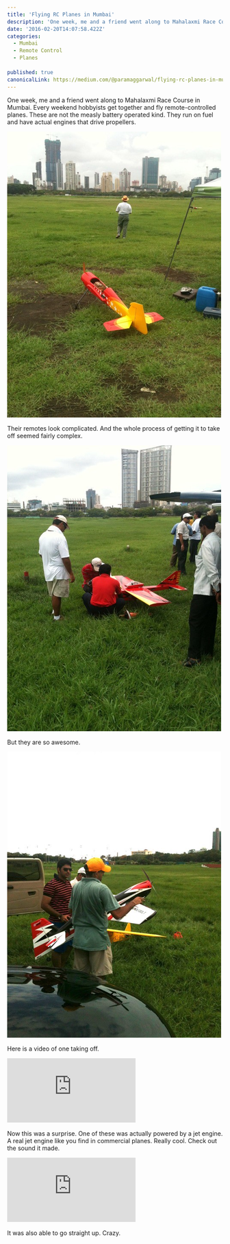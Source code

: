 ```yaml
---
title: 'Flying RC Planes in Mumbai'
description: 'One week, me and a friend went along to Mahalaxmi Race Course in Mumbai. Every weekend hobbyists get together and fly remote-controlled planes. These are not the measly battery operated kind. They…'
date: '2016-02-20T14:07:58.422Z'
categories:
  - Mumbai
  - Remote Control
  - Planes

published: true
canonicalLink: https://medium.com/@paramaggarwal/flying-rc-planes-in-mumbai-ea425bd8150f
---
```


One week, me and a friend went along to Mahalaxmi Race Course in Mumbai. Every weekend hobbyists get together and fly remote-controlled planes. These are not the measly battery operated kind. They run on fuel and have actual engines that drive propellers.

![](./asset-1.jpg)

Their remotes look complicated. And the whole process of getting it to take off seemed fairly complex.

![](./asset-2.jpg)

But they are so awesome.

![](./asset-3.jpg)

Here is a video of one taking off.

<Embed src="https://player.vimeo.com/video/47101130" height={640} width={480} />

Now this was a surprise. One of these was actually powered by a jet engine. A real jet engine like you find in commercial planes. Really cool. Check out the sound it made.

<Embed src="https://player.vimeo.com/video/47092511" height={640} width={480} />

It was also able to go straight up. Crazy.
